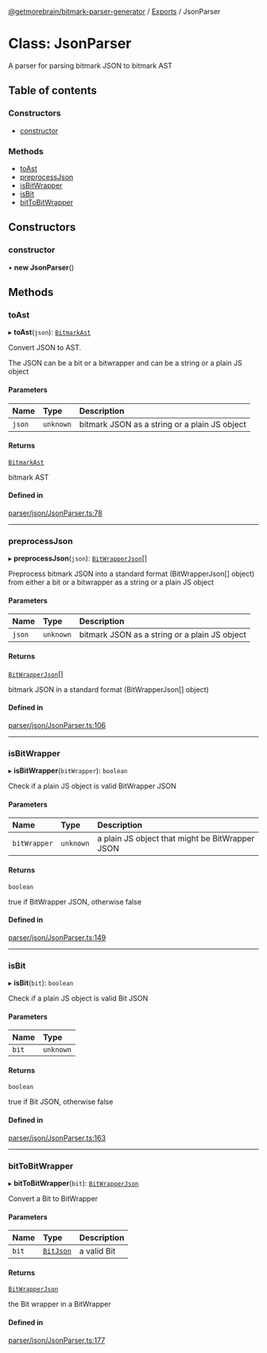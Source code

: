 [@getmorebrain/bitmark-parser-generator](../API.md) / [Exports](../modules.md) / JsonParser

# Class: JsonParser

A parser for parsing bitmark JSON to bitmark AST

## Table of contents

### Constructors

- [constructor](JsonParser.md#constructor)

### Methods

- [toAst](JsonParser.md#toAst)
- [preprocessJson](JsonParser.md#preprocessJson)
- [isBitWrapper](JsonParser.md#isBitWrapper)
- [isBit](JsonParser.md#isBit)
- [bitToBitWrapper](JsonParser.md#bitToBitWrapper)

## Constructors

### constructor

• **new JsonParser**()

## Methods

### toAst

▸ **toAst**(`json`): [`BitmarkAst`](../interfaces/BitmarkAst.md)

Convert JSON to AST.

The JSON can be a bit or a bitwrapper and can be a string or a plain JS object

#### Parameters

| Name | Type | Description |
| :------ | :------ | :------ |
| `json` | `unknown` | bitmark JSON as a string or a plain JS object |

#### Returns

[`BitmarkAst`](../interfaces/BitmarkAst.md)

bitmark AST

#### Defined in

[parser/json/JsonParser.ts:78](https://github.com/getMoreBrain/bitmark-parser-generator/blob/b82d7bf/src/parser/json/JsonParser.ts#L78)

___

### preprocessJson

▸ **preprocessJson**(`json`): [`BitWrapperJson`](../interfaces/BitWrapperJson.md)[]

Preprocess bitmark JSON into a standard format (BitWrapperJson[] object) from either a bit or a bitwrapper
as a string or a plain JS object

#### Parameters

| Name | Type | Description |
| :------ | :------ | :------ |
| `json` | `unknown` | bitmark JSON as a string or a plain JS object |

#### Returns

[`BitWrapperJson`](../interfaces/BitWrapperJson.md)[]

bitmark JSON in a standard format (BitWrapperJson[] object)

#### Defined in

[parser/json/JsonParser.ts:106](https://github.com/getMoreBrain/bitmark-parser-generator/blob/b82d7bf/src/parser/json/JsonParser.ts#L106)

___

### isBitWrapper

▸ **isBitWrapper**(`bitWrapper`): `boolean`

Check if a plain JS object is valid BitWrapper JSON

#### Parameters

| Name | Type | Description |
| :------ | :------ | :------ |
| `bitWrapper` | `unknown` | a plain JS object that might be BitWrapper JSON |

#### Returns

`boolean`

true if BitWrapper JSON, otherwise false

#### Defined in

[parser/json/JsonParser.ts:149](https://github.com/getMoreBrain/bitmark-parser-generator/blob/b82d7bf/src/parser/json/JsonParser.ts#L149)

___

### isBit

▸ **isBit**(`bit`): `boolean`

Check if a plain JS object is valid Bit JSON

#### Parameters

| Name | Type |
| :------ | :------ |
| `bit` | `unknown` |

#### Returns

`boolean`

true if Bit JSON, otherwise false

#### Defined in

[parser/json/JsonParser.ts:163](https://github.com/getMoreBrain/bitmark-parser-generator/blob/b82d7bf/src/parser/json/JsonParser.ts#L163)

___

### bitToBitWrapper

▸ **bitToBitWrapper**(`bit`): [`BitWrapperJson`](../interfaces/BitWrapperJson.md)

Convert a Bit to BitWrapper

#### Parameters

| Name | Type | Description |
| :------ | :------ | :------ |
| `bit` | [`BitJson`](../interfaces/BitJson.md) | a valid Bit |

#### Returns

[`BitWrapperJson`](../interfaces/BitWrapperJson.md)

the Bit wrapper in a BitWrapper

#### Defined in

[parser/json/JsonParser.ts:177](https://github.com/getMoreBrain/bitmark-parser-generator/blob/b82d7bf/src/parser/json/JsonParser.ts#L177)
